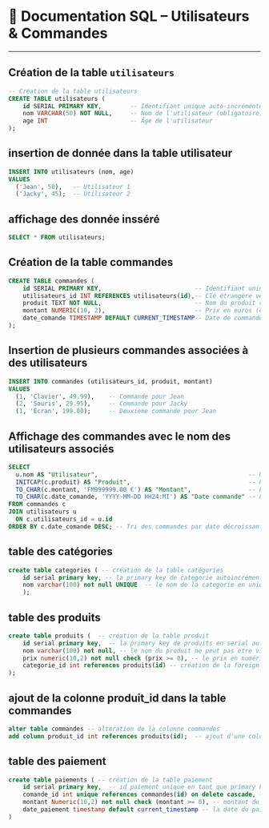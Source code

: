# 📘 Documentation SQL – Utilisateurs & Commandes

---

## Création de la table `utilisateurs`

```sql
-- Création de la table utilisateurs
CREATE TABLE utilisateurs (
    id SERIAL PRIMARY KEY,        -- Identifiant unique auto-incrémenté
    nom VARCHAR(50) NOT NULL,     -- Nom de l'utilisateur (obligatoire)
    age INT                       -- Âge de l'utilisateur
);
```
## insertion de donnée dans la table utilisateur 

```sql
INSERT INTO utilisateurs (nom, age)
VALUES 
  ('Jean', 50),   -- Utilisateur 1
  ('Jacky', 45);  -- Utilisateur 2
```
## affichage des donnée insséré 

```sql
SELECT * FROM utilisateurs;
```

## Création de la table commandes

```sql
CREATE TABLE commandes (
    id SERIAL PRIMARY KEY,                          -- Identifiant unique
    utilisateurs_id INT REFERENCES utilisateurs(id),-- Clé étrangère vers utilisateurs
    produit TEXT NOT NULL,                          -- Nom du produit commandé
    montant NUMERIC(10, 2),                         -- Prix en euros (ex: 49.99)
    date_comande TIMESTAMP DEFAULT CURRENT_TIMESTAMP-- Date de commande générée automatiquement
);
```

## Insertion de plusieurs commandes associées à des utilisateurs
```sql
INSERT INTO commandes (utilisateurs_id, produit, montant)
VALUES 
  (1, 'Clavier', 49.99),    -- Commande pour Jean
  (2, 'Souris', 29.95),     -- Commande pour Jacky
  (1, 'Écran', 199.00);     -- Deuxième commande pour Jean
```

## Affichage des commandes avec le nom des utilisateurs associés
```sql
SELECT 
  u.nom AS "Utilisateur",                                          -- Nom de l'utilisateur
  INITCAP(c.produit) AS "Produit",                                 -- Produit (première lettre en majuscule)
  TO_CHAR(c.montant, 'FM999999.00 €') AS "Montant",                -- Format de montant en euros
  TO_CHAR(c.date_comande, 'YYYY-MM-DD HH24:MI') AS "Date commande" -- Formatage de la date 
FROM commandes c
JOIN utilisateurs u 
  ON c.utilisateurs_id = u.id
ORDER BY c.date_comande DESC; -- Tri des commandes par date décroissante
```
## table des catégories 
```sql
create table categories ( -- création de la table catégories 
    id serial primary key, -- la primary key de categorie autoincrémentée donc UNIQUE 
    nom varchar(100) not null UNIQUE  -- le nom de la categorie en unique ne peut pas etre vide et peut contenir 100 caractère 
    );
```

## table des produits 

```sql
create table produits (  -- création de la table produit 
    id serial primary key,  -- la primary key de produits en serial auto incrémenté donc UNIQUE
    nom varchar(100) not null, -- le nom du produit ne peut pas etre vide et peut etre d'une longueur de 100 caractère 
    prix numeric(10,2) not null check (prix >= 0), -- le prix en numéric donc peut contenir 10 chiffre et suelement 2 apres la virgule le prix ne peut pas etre endessous de 0 
    categorie_id int references produits(id) -- création de la foreign key de categorie id et lien avec produit id 
);
``` 

## ajout de la colonne produit_id dans la table commandes 

```sql
alter table commandes -- alteration de la colonne commandes
add column produit_id int references produits(id);  -- ajout d'une colonne qui contient le produit id 
```

## table des paiement 

```sql
create table paiements ( -- création de la table paiement 
    id serial primary key,  -- id paiement unique en tant que primary key 
    comande_id int unique references commandes(id) on delete cascade, -- clé étrangère de commande dans paiement et se detruit si la commande est annulé ou suprimer  
    montant Numeric(10,2) not null check (montant >= 0), -- montant du paiement ne peut pas etre nul ne peut pas etre endessous de 0 et le type numéric permet 10 chiffre et seulement 2 derriere la virgule 
    date_paiement timestamp default current_timestamp -- la date du paiement par defaut prends la date actuel 
)
```
